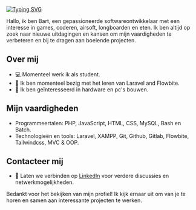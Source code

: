 [![Typing SVG](https://readme-typing-svg.herokuapp.com?font=Fira+Code&pause=1000&random=false&width=435&lines=Just+do+it%2C+don't+let+your+memes+be+memes+man!;Before+software+can+be+reusable+it+first+has+to+be+usable+%E2%80%93+Ralph+Johnson)](https://git.io/typing-svg)

Hallo, ik ben Bart, een gepassioneerde softwareontwikkelaar met een interesse in games, coderen, airsoft, longboarden en eten. Ik ben altijd op zoek naar nieuwe uitdagingen en kansen om mijn vaardigheden te verbeteren en bij te dragen aan boeiende projecten.

## Over mij

- 💻 Momenteel werk ik als student.
- 🌱 Ik ben momenteel bezig met het leren van Laravel and Flowbite.
- 🤝 Ik ben geïnteresseerd in hardware en pc's bouwen.

## Mijn vaardigheden

- Programmeertalen: PHP, JavaScript, HTML, CSS, MySQL, Bash en Batch.
- Technologieën en tools: Laravel, XAMPP, Git, Github, Gitlab, Flowbite, Tailwindcss, MVC & OOP.

## Contacteer mij

- 💬 Laten we verbinden op [LinkedIn](https://www.linkedin.com/in/bart-van-der-plas-a0470b240/) voor verdere discussies en netwerkmogelijkheden.

Bedankt voor het bekijken van mijn profiel! Ik kijk ernaar uit om van je te horen en samen aan interessante projecten te werken.
